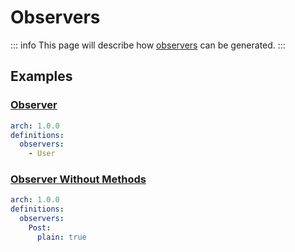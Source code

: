 # Observers

::: info
This page will describe how [observers](https://laravel.com/docs/10.x/eloquent#observers) can be generated.
:::

## Examples

### [Observer](https://laravel.com/docs/10.x/eloquent#observers)

```yaml
arch: 1.0.0
definitions:
  observers:
    - User
```

### [Observer Without Methods](https://laravel.com/docs/10.x/eloquent#observers)

```yaml
arch: 1.0.0
definitions:
  observers:
    Post:
      plain: true
```
